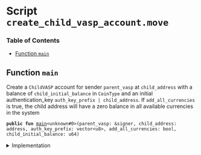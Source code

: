 
<a name="SCRIPT"></a>

# Script `create_child_vasp_account.move`

### Table of Contents

-  [Function `main`](#SCRIPT_main)



<a name="SCRIPT_main"></a>

## Function `main`

Create a
<code>ChildVASP</code> account for sender
<code>parent_vasp</code> at
<code>child_address</code> with a balance of
<code>child_initial_balance</code> in
<code>CoinType</code> and an initial authentication_key
<code>auth_key_prefix | child_address</code>.
If
<code>add_all_currencies</code> is true, the child address will have a zero balance in all available
currencies in the system


<pre><code><b>public</b> <b>fun</b> <a href="#SCRIPT_main">main</a>&lt;unknown#0&gt;(parent_vasp: &signer, child_address: address, auth_key_prefix: vector&lt;u8&gt;, add_all_currencies: bool, child_initial_balance: u64)
</code></pre>



<details>
<summary>Implementation</summary>


<pre><code><b>fun</b> <a href="#SCRIPT_main">main</a>&lt;CoinType&gt;(
    parent_vasp: &signer,
    child_address: address,
    auth_key_prefix: vector&lt;u8&gt;,
    add_all_currencies: bool,
    child_initial_balance: u64
) {
    <a href="../../modules/doc/LibraAccount.md#0x0_LibraAccount_create_child_vasp_account">LibraAccount::create_child_vasp_account</a>&lt;CoinType&gt;(
        parent_vasp,
        child_address,
        auth_key_prefix,
        add_all_currencies,
    );
    // Give the newly created child `child_initial_balance` coins
    <b>if</b> (child_initial_balance &gt; 0) {
        <a href="../../modules/doc/LibraAccount.md#0x0_LibraAccount_pay_from_sender">LibraAccount::pay_from_sender</a>&lt;CoinType&gt;(child_address, child_initial_balance)
    };
}
</code></pre>



</details>

